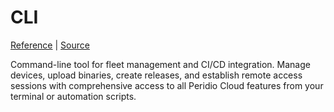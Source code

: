 # CLI

[Reference](/peridio-cli) | [Source](https://github.com/peridio/peridio-cli)

Command-line tool for fleet management and CI/CD integration. Manage devices, upload binaries, create releases, and establish remote access sessions with comprehensive access to all Peridio Cloud features from your terminal or automation scripts.